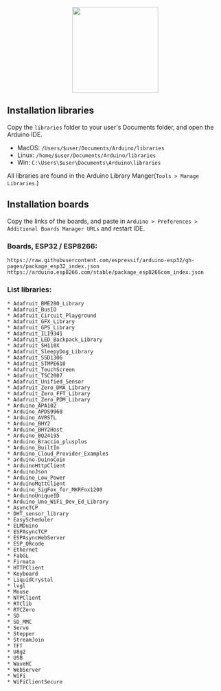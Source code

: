 <p align="center">
  <img height="200" src="https://github.com/AzagraMac/arduino-libraries/assets/571796/98b7d23b-63ab-438d-a098-ca27784ad950">
</p>

## Installation libraries
Copy the `libraries` folder to your user's Documents folder, and open the Arduino IDE.

 - MacOS: `/Users/$user/Documents/Arduino/libraries`
 - Linux: `/home/$user/Documents/Arduino/libraries`
 - Win: `C:\Users\$user\Documents\Arduino\libraries`

All libraries are found in the Arduino Library Manger(`Tools > Manage Libraries`.)

## Installation boards
Copy the links of the boards, and paste in `Arduino > Preferences > Additional Boards Manager URLs` and restart IDE.

### Boards, ESP32 / ESP8266:
```
https://raw.githubusercontent.com/espressif/arduino-esp32/gh-pages/package_esp32_index.json
https://arduino.esp8266.com/stable/package_esp8266com_index.json
```

### List libraries:
```
* Adafruit_BME280_Library
* Adafruit_BusIO
* Adafruit_Circuit_Playground
* Adafruit_GFX_Library
* Adafruit_GPS_Library
* Adafruit_ILI9341
* Adafruit_LED_Backpack_Library
* Adafruit_SH110X
* Adafruit_SleepyDog_Library
* Adafruit_SSD1306
* Adafruit_STMPE610
* Adafruit_TouchScreen
* Adafruit_TSC2007
* Adafruit_Unified_Sensor
* Adafruit_Zero_DMA_Library
* Adafruit_Zero_FFT_Library
* Adafruit_Zero_PDM_Library
* Arduino_APA102
* Arduino_APDS9960
* Arduino_AVRSTL
* Arduino_BHY2
* Arduino_BHY2Host
* Arduino_BQ24195
* Arduino_Braccio_plusplus
* Arduino_BuiltIn
* Arduino_Cloud_Provider_Examples
* arduino-DuinoCoin
* ArduinoHttpClient
* ArduinoJson
* Arduino_Low_Power
* ArduinoMqttClient
* Arduino_SigFox_for_MKRFox1200
* ArduinoUniqueID
* Arduino_Uno_WiFi_Dev_Ed_Library
* AsyncTCP
* DHT_sensor_library
* EasyScheduler
* ELMDuino
* ESPAsyncTCP
* ESPAsyncWebServer
* ESP_QRcode
* Ethernet
* FabGL
* Firmata
* HTTPClient
* Keyboard
* LiquidCrystal
* lvgl
* Mouse
* NTPClient
* RTClib
* RTCZero
* SD
* SD_MMC
* Servo
* Stepper
* StreamJoin
* TFT
* U8g2
* USB
* WaveHC
* WebServer
* WiFi
* WiFiClientSecure
```
